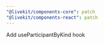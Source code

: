 ```yaml
---
"@livekit/components-core": patch
"@livekit/components-react": patch
---
```


Add useParticipantByKind hook
